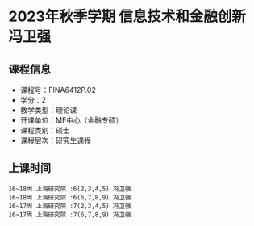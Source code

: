 # 2023年秋季学期 信息技术和金融创新 冯卫强






## 课程信息

- 课程号：FINA6412P.02
- 学分：2
- 教学类型：理论课
- 开课单位：MF中心（金融专硕）
- 课程类别：硕士
- 课程层次：研究生课程

## 上课时间

```
16~18周 上海研究院 :6(2,3,4,5) 冯卫强
16~18周 上海研究院 :6(6,7,8,9) 冯卫强
16~17周 上海研究院 :7(2,3,4,5) 冯卫强
16~17周 上海研究院 :7(6,7,8,9) 冯卫强
```

